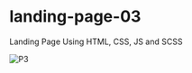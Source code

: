# landing-page-03
Landing Page Using HTML, CSS, JS and SCSS

![P3](https://user-images.githubusercontent.com/56519178/148270633-dba172b7-642e-42bb-81f3-b0620422045b.jpg)
